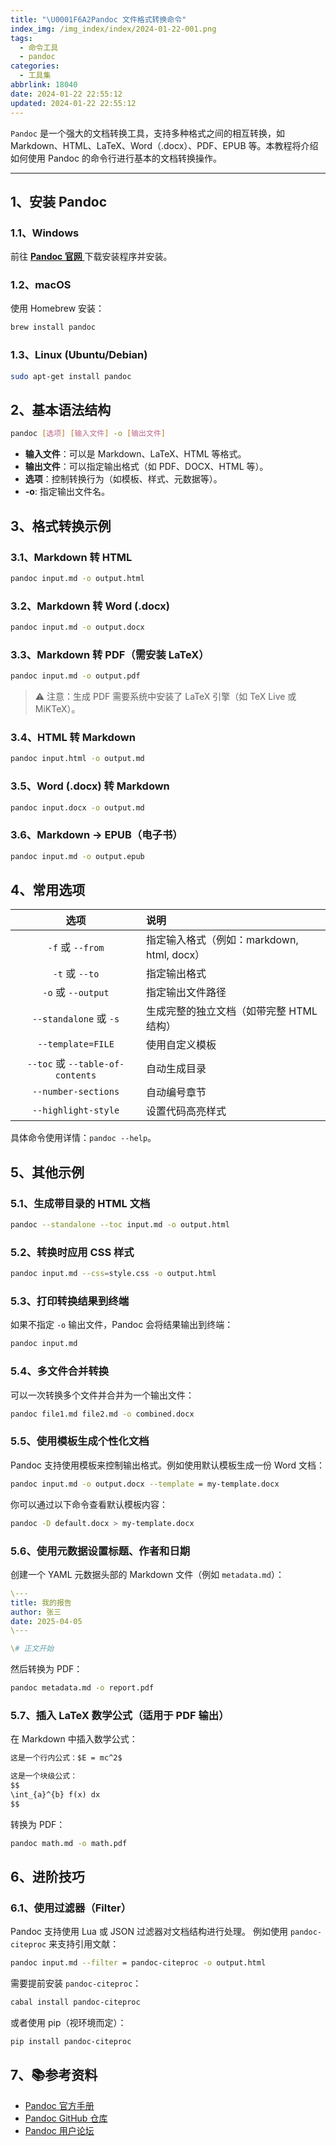 ```yaml
---
title: "\U0001F6A2Pandoc 文件格式转换命令"
index_img: /img_index/index/2024-01-22-001.png
tags:
  - 命令工具
  - pandoc
categories:
  - 工具集
abbrlink: 18040
date: 2024-01-22 22:55:12
updated: 2024-01-22 22:55:12
---
```




`Pandoc` 是一个强大的文档转换工具，支持多种格式之间的相互转换，如 Markdown、HTML、LaTeX、Word（.docx）、PDF、EPUB 等。本教程将介绍如何使用 Pandoc 的命令行进行基本的文档转换操作。

<!--more-->
<hr />

## 1、安装 Pandoc

### 1.1、Windows
前往 [**Pandoc 官网** ](https://pandoc.org/installing.html) 下载安装程序并安装。

### 1.2、macOS
使用 Homebrew 安装：
```bash
brew install pandoc
```

### 1.3、Linux (Ubuntu/Debian)
```bash
sudo apt-get install pandoc
```





## 2、基本语法结构

```bash
pandoc [选项] [输入文件] -o [输出文件]
```
- **输入文件**：可以是 Markdown、LaTeX、HTML 等格式。
- **输出文件**：可以指定输出格式（如 PDF、DOCX、HTML 等）。
- **选项**：控制转换行为（如模板、样式、元数据等）。
- **-o**: 指定输出文件名。



## 3、格式转换示例

### 3.1、Markdown 转 HTML
```bash
pandoc input.md -o output.html
```

### 3.2、Markdown 转 Word (.docx)
```bash
pandoc input.md -o output.docx
```

### 3.3、Markdown 转 PDF（需安装 LaTeX）
```bash
pandoc input.md -o output.pdf
```

> ⚠️ 注意：生成 PDF 需要系统中安装了 LaTeX 引擎（如 TeX Live 或 MiKTeX）。 

### 3.4、HTML 转 Markdown
```bash
pandoc input.html -o output.md
```
### 3.5、Word (.docx) 转 Markdown
```bash
pandoc input.docx -o output.md
```
### 3.6、Markdown → EPUB（电子书）
```bash
pandoc input.md -o output.epub
```



## 4、常用选项

| 选项                           | 说明                                 |
| :------------------------------: | :------------------------------- |
| `-f` 或 `--from`                 | 指定输入格式（例如：markdown, html, docx） |
| `-t` 或 `--to`                   | 指定输出格式                         |
| `-o` 或 `--output`               | 指定输出文件路径                     |
| `--standalone` 或 `-s`           | 生成完整的独立文档（如带完整 HTML 结构）|
| `--template=FILE`              | 使用自定义模板                         |
| `--toc` 或 `--table-of-contents` | 自动生成目录                      |
| `--number-sections`            | 自动编号章节                       |
| `--highlight-style`            | 设置代码高亮样式                    |

具体命令使用详情：`pandoc --help`。



## 5、其他示例

### 5.1、生成带目录的 HTML 文档
```bash
pandoc --standalone --toc input.md -o output.html
```

### 5.2、转换时应用 CSS 样式
```bash
pandoc input.md --css=style.css -o output.html
```

### 5.3、打印转换结果到终端

如果不指定 `-o` 输出文件，Pandoc 会将结果输出到终端：
```bash
pandoc input.md
```

### 5.4、多文件合并转换

可以一次转换多个文件并合并为一个输出文件：
```bash
pandoc file1.md file2.md -o combined.docx
```

### 5.5、使用模板生成个性化文档

Pandoc 支持使用模板来控制输出格式。例如使用默认模板生成一份 Word 文档：
```bash
pandoc input.md -o output.docx --template = my-template.docx
```
你可以通过以下命令查看默认模板内容：
```bash
pandoc -D default.docx > my-template.docx
```

### 5.6、使用元数据设置标题、作者和日期

创建一个 YAML 元数据头部的 Markdown 文件（例如 `metadata.md`）：
```yaml
\---
title: 我的报告
author: 张三
date: 2025-04-05
\---

\# 正文开始
```
然后转换为 PDF：
```bash
pandoc metadata.md -o report.pdf
```

### 5.7、插入 LaTeX 数学公式（适用于 PDF 输出）

在 Markdown 中插入数学公式：
```markdown
这是一个行内公式：$E = mc^2$

这是一个块级公式：
$$
\int_{a}^{b} f(x) dx
$$
```
转换为 PDF：
```bash
pandoc math.md -o math.pdf
```


## 6、进阶技巧

### 6.1、使用过滤器（Filter）

Pandoc 支持使用 Lua 或 JSON 过滤器对文档结构进行处理。
例如使用 `pandoc-citeproc` 来支持引用文献：
```bash
pandoc input.md --filter = pandoc-citeproc -o output.html
```

需要提前安装 `pandoc-citeproc`：
```bash
cabal install pandoc-citeproc
```
或者使用 pip（视环境而定）：
```bash
pip install pandoc-citeproc
```


## 7、📚参考资料

- [Pandoc 官方手册](https://pandoc.org/MANUAL.html)
- [Pandoc GitHub 仓库](https://github.com/jgm/pandoc)
- [Pandoc 用户论坛](https://groups.google.com/g/pandoc-discuss)
